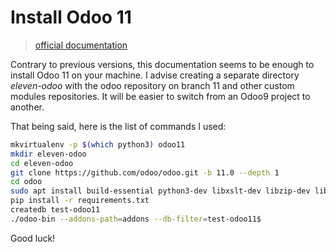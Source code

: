 # Install Odoo 11

> [official documentation](https://www.odoo.com/documentation/11.0/setup/install.html#fetch-the-sources)

Contrary to previous versions, this documentation seems to be enough to install 
Odoo 11 on your machine.
I advise creating a separate directory _eleven-odoo_ with the odoo repository on branch 11
and other custom modules repositories.
It will be easier to switch from an Odoo9 project to another.

That being said, here is the list of commands I used:

```bash
mkvirtualenv -p $(which python3) odoo11
mkdir eleven-odoo
cd eleven-odoo
git clone https://github.com/odoo/odoo.git -b 11.0 --depth 1
cd odoo
sudo apt install build-essential python3-dev libxslt-dev libzip-dev libldap2-dev libsasl2-dev
pip install -r requirements.txt
createdb test-odoo11
./odoo-bin --addons-path=addons --db-filter=test-odoo11$
```

Good luck!